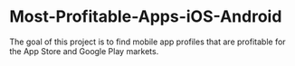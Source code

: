 # Most-Profitable-Apps-iOS-Android
The goal of this project is to find mobile app profiles that are profitable for the App Store and Google Play markets.
